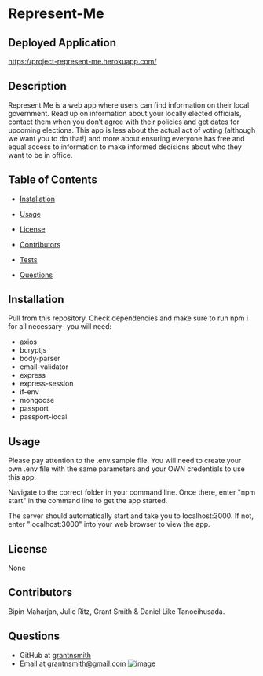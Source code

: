 # Represent-Me
## Deployed Application
https://project-represent-me.herokuapp.com/
## Description
Represent Me is a web app where users can find information on their local government. Read up on information about your locally elected officials, contact them when you don’t agree with their policies and get dates for upcoming elections. This app is less about the actual act of voting (although we want you to do that!) and more about ensuring everyone has free and equal access to information to make informed decisions about who they want to be in office.
## Table of Contents
* [Installation](#installation)

* [Usage](#usage)

* [License](#license)

* [Contributors](#contributors)

* [Tests](#tests)

* [Questions](#questions)
## Installation
Pull from this repository. Check dependencies and make sure to run npm i for all necessary- you will need:
- axios
- bcryptjs
- body-parser
- email-validator
- express
- express-session
- if-env
- mongoose
- passport
- passport-local
## Usage
Please pay attention to the .env.sample file. You will need to create your own .env file with the same parameters and your OWN credentials to use this app.

Navigate to the correct folder in your command line. Once there, enter "npm start" in the command line to get the app started.

The server should automatically start and take you to localhost:3000. If not, enter "localhost:3000" into your web browser to view the app.
## License
None
## Contributors
Bipin Maharjan, Julie Ritz, Grant Smith & Daniel Like Tanoeihusada.
## Questions
* GitHub at [grantnsmith](https://github.com/grantnsmith)
* Email at [grantnsmith@gmail.com](mailto:grantnsmith@gmail.com)
![image](https://user-images.githubusercontent.com/60047114/90193057-02719180-dd79-11ea-817e-aaeda9f519c0.png)
